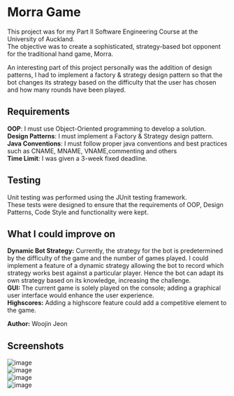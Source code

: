 # Morra Game

This project was for my Part II Software Engineering Course at the University of Auckland. <br />
The objective was to create a sophisticated, strategy-based bot opponent for the traditional hand game, Morra.<br />

An interesting part of this project personally was the addition of design patterns, I had to implement a factory & strategy design pattern so that the bot changes its strategy based on the difficulty that the user has chosen and how many rounds have been played.

## Requirements
**OOP**: I must use Object-Oriented programming to develop a solution. <br />
**Design Patterns**: I must implement a Factory & Strategy design pattern.<br />
**Java Conventions**: I must follow proper java conventions and best practices such as CNAME, MNAME, VNAME,commenting and others <br />
**Time Limit**: I was given a 3-week fixed deadline.

## Testing
Unit testing was performed using the JUnit testing framework. <br />
These tests were designed to ensure that the requirements of OOP, Design Patterns, Code Style and functionality were kept.

## What I could improve on
**Dynamic Bot Strategy:** Currently, the strategy for the bot is predetermined by the difficulty of the game and the number of games played. 
I could implement a feature of a dynamic strategy allowing the bot to record which strategy works best against a particular player. Hence the bot can adapt its own strategy based on its knowledge, increasing the challenge. <br />
**GUI:** The current game is solely played on the console; adding a graphical user interface would enhance the user experience.<br />
**Highscores:** Adding a highscore feature could add a competitive element to the game.


**Author:** Woojin Jeon


## Screenshots

![image](https://github.com/Woojinnz/morra-game/assets/69278138/f9a226c6-24fe-4ab7-91c3-b3e1ab3d769e)<br />
![image](https://github.com/Woojinnz/morra-game/assets/69278138/bdf398f6-6e39-4e66-a8c7-e8fa12312372)<br />
![image](https://github.com/Woojinnz/morra-game/assets/69278138/2559936e-0f1d-4a8f-bda6-bd03f6773cdd)<br />
![image](https://github.com/Woojinnz/morra-game/assets/69278138/faf05ff1-93ce-4b06-bd3f-7275b1573bd5)



